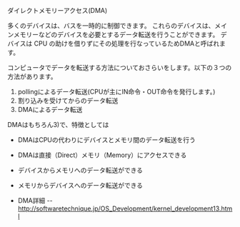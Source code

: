 ダイレクトメモリーアクセス(DMA)

多くのデバイスは、バスを一時的に制御できます。
これらのデバイスは、メインメモリーなどのデバイスを必要とするデータ転送を行うことができます。
デバイスは CPU の助けを借りずにその処理を行なっているためDMAと呼ばれます。

コンピュータでデータを転送する方法についておさらいをします。以下の３つの方法があります。
 1) pollingによるデータ転送(CPUが主にIN命令・OUT命令を発行します。)
 2) 割り込みを受けてからのデータ転送
 3) DMAによるデータ転送

DMAはもちろん3)で、特徴としては
- DMAはCPUの代わりにデバイスとメモリ間のデータ転送を行う
- DMAは直接（Direct）メモリ（Memory）にアクセスできる
- デバイスからメモリへのデータ転送ができる
- メモリからデバイスへのデータ転送ができる



- DMA詳細
-- http://softwaretechnique.jp/OS_Development/kernel_development13.html